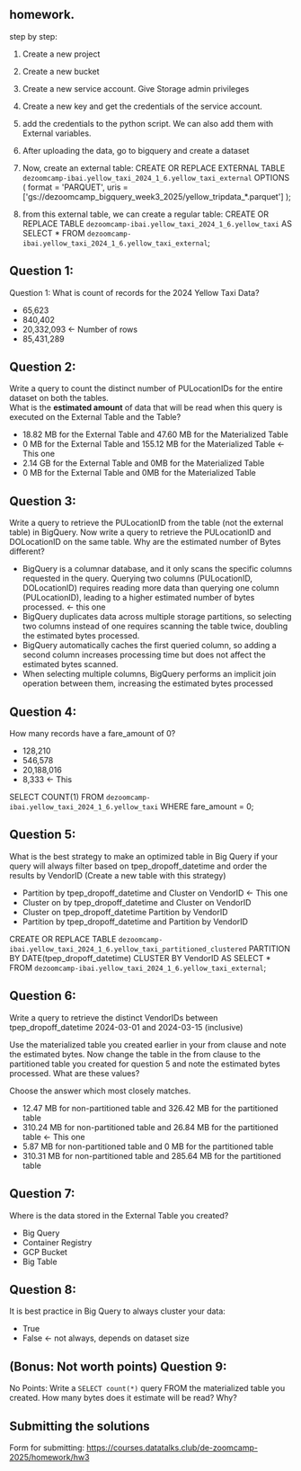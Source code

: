 
## homework.

step by step:

1. Create a new project 
2. Create a new bucket
3. Create a new service account. Give Storage admin privileges
4. Create a new key and get the credentials of the service account. 
5. add the credentials to the python script. We can also add them with External variables. 
6. After uploading the data, go to bigquery and create a dataset
7. Now, create an external table:
    CREATE OR REPLACE EXTERNAL TABLE `dezoomcamp-ibai.yellow_taxi_2024_1_6.yellow_taxi_external`
OPTIONS (
  format = 'PARQUET',
  uris = ['gs://dezoomcamp_bigquery_week3_2025/yellow_tripdata_*.parquet']
);

8. from this external table, we can create a  regular table:
    CREATE OR REPLACE TABLE `dezoomcamp-ibai.yellow_taxi_2024_1_6.yellow_taxi`
AS
SELECT * FROM `dezoomcamp-ibai.yellow_taxi_2024_1_6.yellow_taxi_external`;


## Question 1:
Question 1: What is count of records for the 2024 Yellow Taxi Data?
- 65,623
- 840,402
- 20,332,093   <- Number of rows
- 85,431,289


## Question 2:
Write a query to count the distinct number of PULocationIDs for the entire dataset on both the tables.</br> 
What is the **estimated amount** of data that will be read when this query is executed on the External Table and the Table?

- 18.82 MB for the External Table and 47.60 MB for the Materialized Table
- 0 MB for the External Table and 155.12 MB for the Materialized Table   <- This one
- 2.14 GB for the External Table and 0MB for the Materialized Table
- 0 MB for the External Table and 0MB for the Materialized Table

## Question 3:
Write a query to retrieve the PULocationID from the table (not the external table) in BigQuery. Now write a query to retrieve the PULocationID and DOLocationID on the same table. Why are the estimated number of Bytes different?
- BigQuery is a columnar database, and it only scans the specific columns requested in the query. Querying two columns (PULocationID, DOLocationID) requires 
reading more data than querying one column (PULocationID), leading to a higher estimated number of bytes processed.  <- this one
- BigQuery duplicates data across multiple storage partitions, so selecting two columns instead of one requires scanning the table twice, 
doubling the estimated bytes processed.
- BigQuery automatically caches the first queried column, so adding a second column increases processing time but does not affect the estimated bytes scanned.
- When selecting multiple columns, BigQuery performs an implicit join operation between them, increasing the estimated bytes processed

## Question 4:
How many records have a fare_amount of 0?
- 128,210
- 546,578
- 20,188,016
- 8,333 <- This

SELECT COUNT(1) FROM `dezoomcamp-ibai.yellow_taxi_2024_1_6.yellow_taxi`
WHERE fare_amount = 0;

## Question 5:
What is the best strategy to make an optimized table in Big Query if your query will always filter based on tpep_dropoff_datetime and order the results by VendorID (Create a new table with this strategy)
- Partition by tpep_dropoff_datetime and Cluster on VendorID  <- This one
- Cluster on by tpep_dropoff_datetime and Cluster on VendorID
- Cluster on tpep_dropoff_datetime Partition by VendorID
- Partition by tpep_dropoff_datetime and Partition by VendorID

CREATE OR REPLACE TABLE `dezoomcamp-ibai.yellow_taxi_2024_1_6.yellow_taxi_partitioned_clustered`
PARTITION BY DATE(tpep_dropoff_datetime)
CLUSTER BY VendorID AS
SELECT * FROM `dezoomcamp-ibai.yellow_taxi_2024_1_6.yellow_taxi_external`;

## Question 6:
Write a query to retrieve the distinct VendorIDs between tpep_dropoff_datetime
2024-03-01 and 2024-03-15 (inclusive)</br>

Use the materialized table you created earlier in your from clause and note the estimated bytes. Now change the table in the from clause to the partitioned table you created for question 5 and note the estimated bytes processed. What are these values? </br>

Choose the answer which most closely matches.</br> 

- 12.47 MB for non-partitioned table and 326.42 MB for the partitioned table
- 310.24 MB for non-partitioned table and 26.84 MB for the partitioned table   <- This one
- 5.87 MB for non-partitioned table and 0 MB for the partitioned table
- 310.31 MB for non-partitioned table and 285.64 MB for the partitioned table


## Question 7: 
Where is the data stored in the External Table you created?

- Big Query
- Container Registry
- GCP Bucket
- Big Table

## Question 8:
It is best practice in Big Query to always cluster your data:
- True
- False  <- not always, depends on dataset size


## (Bonus: Not worth points) Question 9:
No Points: Write a `SELECT count(*)` query FROM the materialized table you created. How many bytes does it estimate will be read? Why?


## Submitting the solutions

Form for submitting: https://courses.datatalks.club/de-zoomcamp-2025/homework/hw3